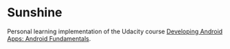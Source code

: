 Sunshine
========

Personal learning implementation of the Udacity course [Developing Android Apps: Android Fundamentals](https://www.udacity.com/course/ud853).